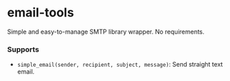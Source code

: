 # email-tools
Simple and easy-to-manage SMTP library wrapper. No requirements.  

### Supports
- `simple_email(sender, recipient, subject, message)`: Send straight text email.